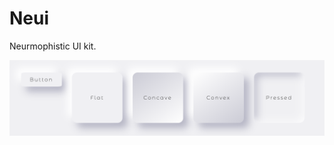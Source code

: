 # Neui

Neurmophistic UI kit.

[![Neui][image]][hyperlink]

  [hyperlink]: https://neui.bembi.dev
  [image]: https://raw.githubusercontent.com/wufe/neui/master/.img/wide.png (Neui)